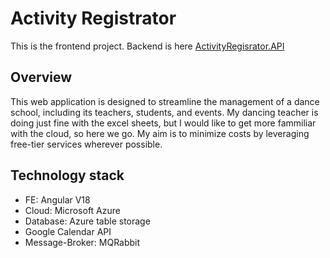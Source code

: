 # Activity Registrator
This is the frontend project. Backend is here [ActivityRegisrator.API](https://github.com/NicolasMacak/ActivityRegistrator.API)

## Overview

This web application is designed to streamline the management of a dance school, including its teachers, students, and events.
My dancing teacher is doing just fine with the excel sheets, but I would like to get more fammiliar with the cloud, so here we go.
My aim is to minimize costs by leveraging free-tier services wherever possible.

## Technology stack
- FE: Angular V18
- Cloud: Microsoft Azure
- Database: Azure table storage
- Google Calendar API
- Message-Broker: MQRabbit
